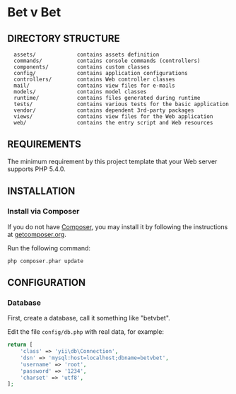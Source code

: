 Bet v Bet
============================

DIRECTORY STRUCTURE
-------------------

      assets/             contains assets definition
      commands/           contains console commands (controllers)
      components/         contains custom classes
      config/             contains application configurations
      controllers/        contains Web controller classes
      mail/               contains view files for e-mails
      models/             contains model classes
      runtime/            contains files generated during runtime
      tests/              contains various tests for the basic application
      vendor/             contains dependent 3rd-party packages
      views/              contains view files for the Web application
      web/                contains the entry script and Web resources



REQUIREMENTS
------------

The minimum requirement by this project template that your Web server supports PHP 5.4.0.


INSTALLATION
------------

### Install via Composer

If you do not have [Composer](http://getcomposer.org/), you may install it by following the instructions
at [getcomposer.org](http://getcomposer.org/doc/00-intro.md#installation-nix).

Run the following command:

~~~
php composer.phar update
~~~

CONFIGURATION
-------------

### Database

First, create a database, call it something like "betvbet".

Edit the file `config/db.php` with real data, for example:

```php
return [
    'class' => 'yii\db\Connection',
    'dsn' => 'mysql:host=localhost;dbname=betvbet',
    'username' => 'root',
    'password' => '1234',
    'charset' => 'utf8',
];
```